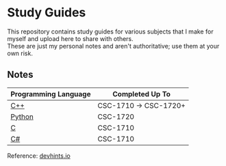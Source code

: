# Study Guides

This repository contains study guides for various subjects that I make for myself and upload here to share with others. <br />
These are just my personal notes and aren't authoritative; use them at your own risk.

## Notes 

| Programming Language | Completed Up To | 
| -------------------- | ------ |
| [C++](https://github.com/EthanC2/Notes-and-Writeups/tree/main/C%2B%2B) | CSC-1710 -> CSC-1720+  |
| [Python](https://github.com/EthanC2/Notes-and-Writeups/tree/main/Python) | CSC-1720 |
| [C](https://github.com/EthanC2/Notes-and-Writeups/tree/main/C) | CSC-1710 |
| [C#](https://github.com/EthanC2/Notes-and-Writeups/tree/main/C%23) | CSC-1710 |

Reference: [devhints.io](https://devdocs.io/)
